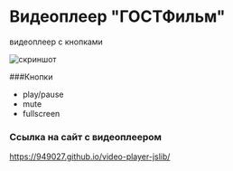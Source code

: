 # Видеоплеер "ГОСТФильм"
видеоплеер с кнопками

![скриншот](https://dvmn.org/media/21.png)

###Кнопки
- play/pause
- mute
- fullscreen

### Ссылка на сайт с видеоплеером
https://949027.github.io/video-player-jslib/